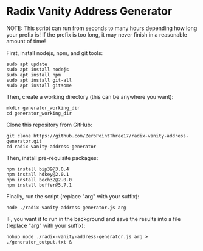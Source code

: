 # Radix Vanity Address Generator

NOTE: This script can run from seconds to many hours depending how long your prefix is!  If the prefix is too long, it may never finish in a reasonable amount of time!

First, install nodejs, npm, and git tools:

```
sudo apt update
sudo apt install nodejs
sudo apt install npm
sudo apt install git-all
sudo apt install gitsome
```

Then, create a working directory (this can be anywhere you want):
```
mkdir generator_working_dir
cd generator_working_dir
```

Clone this repository from GitHub:
```
git clone https://github.com/ZeroPointThree17/radix-vanity-address-generator.git
cd radix-vanity-address-generator
```

Then, install pre-requisite packages:
```
npm install bip39@3.0.4
npm install hdkey@2.0.1
npm install bech32@2.0.0
npm install buffer@5.7.1
```

Finally, run the script (replace "arg" with your suffix):
```
node ./radix-vanity-address-generator.js arg
```

IF, you want it to run in the background and save the results into a file (replace "arg" with your suffix):
```
nohup node ./radix-vanity-address-generator.js arg > ./generator_output.txt &
```